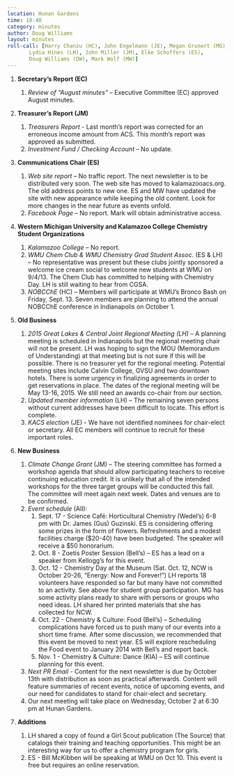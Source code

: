 ```yaml
---
location: Hunan Gardens
time: 18:40
category: minutes
author: Doug Williams
layout: minutes
roll-call: [Harry Chanzu (HC), John Engelmann (JE), Megan Grunert (MG),
	   Lydia Hines (LH), John Miller (JM), Elke Schoffers (ES),
	   Doug Williams (DW), Mark Wolf (MW)]
---
```


1. **Secretary’s Report (EC)**
   1. *Review of “August minutes”* – Executive Committee (EC) approved August minutes.
2. **Treasurer’s Report (JM)**
   1. *Treasurers Report* - Last month’s report was corrected for an erroneous income amount from ACS. This month’s report was approved as submitted.
   2. *Investment Fund / Checking Account* – No update.
3. **Communications Chair (ES)**
   1. *Web site report* – No traffic report.  The next newsletter is to be distributed very soon. The web site has moved to kalamazooacs.org. The old address points to new one. ES and MW have updated the site with new appearance while keeping the old content. Look for more changes in the near future as events unfold.
   2. *Facebook Page* – No report. Mark will obtain administrative access.
4. **Western Michigan University and Kalamazoo College Chemistry Student Organizations**
   1. *Kalamazoo College* – No report.
   2. *WMU Chem Club & WMU Chemistry Grad Student Assoc.* (ES & LH) – No representative was present but these clubs jointly sponsored a welcome ice cream social to welcome new students at WMU on 9/4/13.  The Chem Club has committed to helping with Chemistry Day.  LH is still waiting to hear from CGSA.
   3. *NOBCChE* (HC) – Members will participate at WMU’s Bronco Bash on Friday, Sept. 13. Seven members are planning to attend the annual NOBCChE conference in Indianapolis on October 1.
5. **Old Business**
   1. *2015 Great Lakes & Central Joint Regional Meeting (LH)* – A planning meeting is scheduled in Indianapolis but the regional meeting chair will not be present. LH was hoping to sign the MOU (Memorandum of Understanding) at that meeting but is not sure if this will be possible. There is no treasurer yet for the regional meeting. Potential meeting sites include Calvin College, GVSU and two downtown hotels. There is some urgency in finalizing agreements in order to get reservations in place. The dates of the regional meeting will be May 13-16, 2015. We still need an awards co-chair from our section.
   2. *Updated member information* (LH) – The remaining seven persons without current addresses have been difficult to locate. This effort is complete.
   3. *KACS election* (JE) - We have not identified nominees for chair-elect or secretary. All EC members will continue to recruit for these important roles.



6. **New Business**
   1. *Climate Change Grant* (JM) – The steering committee has formed a workshop agenda that should allow participating teachers to receive continuing education credit. It is unlikely that all of the intended workshops for the three target groups will be conducted this fall. The committee will meet again next week. Dates and venues are to be confirmed.
   2. *Event schedule* (All):
      1. Sept. 17 - Science Café: Horticultural Chemistry (Wedel’s) 6-8 pm with Dr. James (Gus) Guzinski. ES is considering offering some prizes in the form of flowers. Refreshments and a modest facilities charge ($20-40) have been budgeted. The speaker will receive a $50 honorarium.
      2. Oct. 8 - Zoetis Poster Session (Bell’s) – ES has a lead on a speaker from Kellogg’s for this event.
      3. Oct. 12 - Chemistry Day at the Museum (Sat. Oct. 12, NCW is October 20-26, “Energy: Now and Forever!”) LH reports 18 volunteers have responded so far but many have not committed to an activity. See above for student group participation. MG has some activity plans ready to share with persons or groups who need ideas. LH shared her printed materials that she has collected for NCW.
      4. Oct. 22 - Chemistry & Culture: Food (Bell’s) – Scheduling complications have forced us to push many of our events into a short time frame. After some discussion, we recommended that this event be moved to next year. ES will explore rescheduling the Food event to January 2014 with Bell’s and report back.
      5. Nov. 1 - Chemistry & Culture: Dance (KIA) – ES will continue planning for this event.
   3. *Next PR Email* - Content for the next newsletter is due by October 13th with distribution as soon as practical afterwards. Content will feature summaries of recent events, notice of upcoming events, and our need for candidates to stand for chair-elect and secretary.
   4. Our next meeting will take place on Wednesday, October 2 at 6:30 pm at Hunan Gardens.
7. **Additions**
   1. LH shared a copy of found a Girl Scout publication (The Source) that catalogs their training and teaching opportunities. This might be an interesting way for us to offer a chemistry program for girls.
   2. ES - Bill McKibben will be speaking at WMU on Oct 10. This event is free but requires an online reservation.
